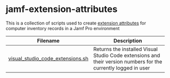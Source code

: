 # jamf-extension-attributes
This is a collection of scripts used to create [extension attributes](https://learn.jamf.com/bundle/jamf-pro-documentation-current/page/Computer_Extension_Attributes.html) for computer inventory records in a Jamf Pro environment

| Filename | Description |
| ----------- | ----------- |
| [visual_studio_code_extensions.sh](https://github.com/ahrenwillms/jamf-extension-attributes/blob/main/visual_studio_code_extensions.sh) | Returns the installed Visual Studio Code extensions and their version numbers for the currently logged in user |